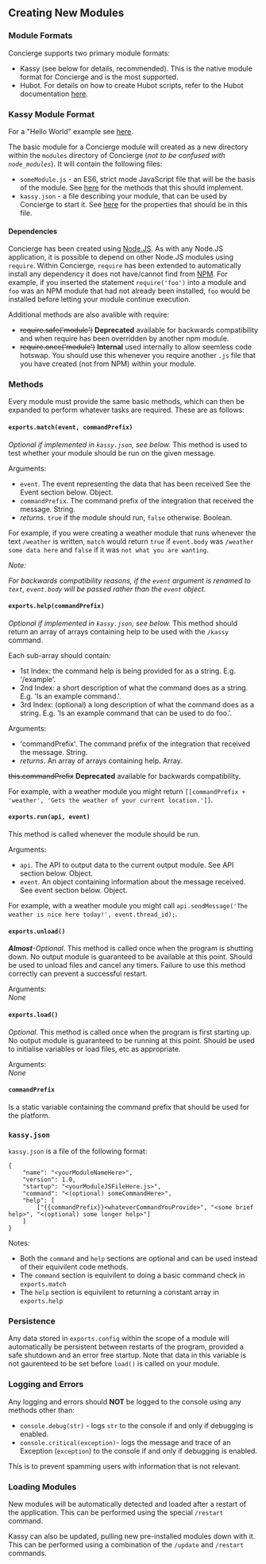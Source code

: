 ## Creating New Modules
### Module Formats
Concierge supports two primary module formats:
- Kassy (see below for details, recommended). This is the native module format for Concierge and is the most supported.
- Hubot. For details on how to create Hubot scripts, refer to the Hubot documentation [here](https://hubot.github.com/docs/scripting/).

### Kassy Module Format
For a "Hello World" example see [here](https://github.com/concierge/HelloConcierge).

The basic module for a Concierge module will created as a new directory within the `modules` directory of Concierge (*not to be confused with `node_modules`</b>*).
It will contain the following files:
- `someModule.js` - an ES6, strict mode JavaScript file that will be the basis of the module. See [here]() for the methods that this should implement.
- `kassy.json` - a file describing your module, that can be used by Concierge to start it. See [here]() for the properties that should be in this file.

#### Dependencies
Concierge has been created using [Node.JS](https://nodejs.org/). As with any Node.JS application, it is possible to depend on other Node.JS modules using `require`. Within Concierge, `require` has been extended to automatically install any dependency it does not have/cannot find from [NPM](https://www.npmjs.com/).
For example, if you inserted the statement `require('foo')` into a module and `foo` was an NPM module that had not already been installed, `foo` would be installed before letting your module continue execution.

Additional methods are also avalible with require:
* ~~require.safe('module')~~ __Deprecated__ available for backwards compatibility and when require has been overridden by another npm module.
* ~~require.once('module')~~ __Internal__ used internally to allow seemless code hotswap. You should use this whenever you require another `.js` file that you have created (not from NPM) within your module.

### Methods

Every module must provide the same basic methods, which can then be expanded to perform whatever tasks are required. These are as follows:

#### `exports.match(event, commandPrefix)`
<i>Optional if implemented in `kassy.json`, see below.</i>
This method is used to test whether your module should be run on the given message.

Arguments:
- `event`. The event representing the data that has been received See the Event section below. Object.
- `commandPrefix`. The command prefix of the integration that received the message. String.
- <i>returns</i>. `true` if the module should run, `false` otherwise. Boolean.

For example, if you were creating a weather module that runs whenever the text `/weather` is written, `match` would return `true` if `event.body` was `/weather some data here` and `false` if it was `not what you are wanting`.

<i>Note:

For backwards compatibility reasons, if the `event` argument is renamed to `text`, `event.body` will be passed rather than the `event` object.</i>


#### `exports.help(commandPrefix)`
<i>Optional if implemented in `kassy.json`, see below.</i>
This method should return an array of arrays containing help to be used with the `/kassy` command.

Each sub-array should contain:
- 1st Index: the command help is being provided for as a string. E.g. '/example'.
- 2nd Index: a short description of what the command does as a string. E.g. 'Is an example command.'.
- 3rd Index: (optional) a long description of what the command does as a string. E.g. 'Is an example command that can be used to do foo.'.

Arguments:
- 'commandPrefix'. The command prefix of the integration that received the message. String.
- <i>returns</i>. An array of arrays containing help. Array.

~~this.commandPrefix~~ __Deprecated__ available for backwards compatibility.

For example, with a weather module you might return `[[commandPrefix + 'weather', 'Gets the weather of your current location.']]`.

#### `exports.run(api, event)`
This method is called whenever the module should be run.

Arguments:
- `api`. The API to output data to the current output module. See API section below. Object.
- `event`. An object containing information about the message received. See event section below. Object.

For example, with a weather module you might call `api.sendMessage('The weather is nice here today!', event.thread_id);`.

#### `exports.unload()`
<i><b>Almost</b>-Optional</i>.
This method is called once when the program is shutting down. No output module is guaranteed to be available at this point. Should be used to unload files and cancel any timers. Failure to use this method correctly can prevent a successful restart.

Arguments:<br />
<i>None</i>

#### `exports.load()`
<i>Optional</i>.
This method is called once when the program is first starting up. No output module is guaranteed to be running at this point. Should be used to initialise variables or load files, etc as appropriate.

Arguments:<br />
<i>None</i>



#### `commandPrefix`
Is a static variable containing the command prefix that should be used for the platform.

### `kassy.json`
`kassy.json` is a file of the following format:
```
{
    "name": "<yourModuleNameHere>",
    "version": 1.0,
    "startup": "<yourModuleJSFileHere.js>",
    "command": "<(optional) someCommandHere>",
    "help": [
        ["{{commandPrefix}}<whateverCommandYouProvide>", "<some brief help>", "<(optional) some longer help>"]
    ]
}
```

Notes:
- Both the `command` and `help` sections are optional and can be used instead of their equivilent code methods.
- The `command` section is equivilent to doing a basic command check in `exports.match`
- The `help` section is equivilent to returning a constant array in `exports.help`


### Persistence
Any data stored in `exports.config` within the scope of a module will automatically be persistent between restarts of the program, provided a safe shutdown and an error free startup. Note that data in this variable is not gaurenteed to be set before `load()` is called on your module.

### Logging and Errors
Any logging and errors should <b>NOT</b> be logged to the console using any methods other than:
- `console.debug(str)` - logs `str` to the console if and only if debugging is enabled.
- `console.critical(exception)`- logs the message and trace of an Exception (`exception`) to the console if and only if debugging is enabled.

This is to prevent spamming users with information that is not relevant.

### Loading Modules
New modules will be automatically detected and loaded after a restart of the application. This can be performed using the special `/restart` command.

Kassy can also be updated, pulling new pre-installed modules down with it. This can be performed using a combination of the `/update` and `/restart` commands.
